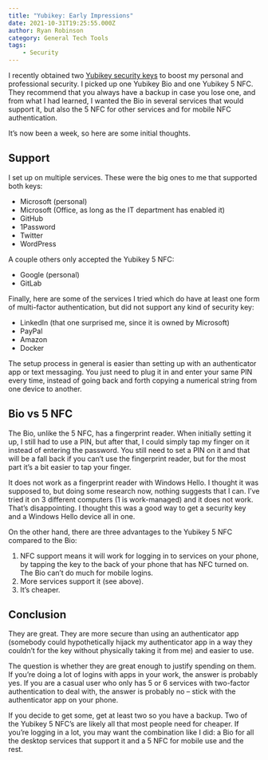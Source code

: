 ```yaml
---
title: "Yubikey: Early Impressions"
date: 2021-10-31T19:25:55.000Z
author: Ryan Robinson
category: General Tech Tools
tags:
    - Security
---
```


I recently obtained two [Yubikey security keys](https://www.yubico.com/) to boost my personal and professional security. I picked up one Yubikey Bio and one Yubikey 5 NFC. They recommend that you always have a backup in case you lose one, and from what I had learned, I wanted the Bio in several services that would support it, but also the 5 NFC for other services and for mobile NFC authentication.

It’s now been a week, so here are some initial thoughts.

## Support

I set up on multiple services. These were the big ones to me that supported both keys:

- Microsoft (personal)
- Microsoft (Office, as long as the IT department has enabled it)
- GitHub
- 1Password
- Twitter
- WordPress

A couple others only accepted the Yubikey 5 NFC:

- Google (personal)
- GitLab

Finally, here are some of the services I tried which do have at least one form of multi-factor authentication, but did not support any kind of security key:

- LinkedIn (that one surprised me, since it is owned by Microsoft)
- PayPal
- Amazon
- Docker

The setup process in general is easier than setting up with an authenticator app or text messaging. You just need to plug it in and enter your same PIN every time, instead of going back and forth copying a numerical string from one device to another.

## Bio vs 5 NFC

The Bio, unlike the 5 NFC, has a fingerprint reader. When initially setting it up, I still had to use a PIN, but after that, I could simply tap my finger on it instead of entering the password. You still need to set a PIN on it and that will be a fall back if you can’t use the fingerprint reader, but for the most part it’s a bit easier to tap your finger.

It does not work as a fingerprint reader with Windows Hello. I thought it was supposed to, but doing some research now, nothing suggests that I can. I’ve tried it on 3 different computers (1 is work-managed) and it does not work. That’s disappointing. I thought this was a good way to get a security key and a Windows Hello device all in one.

On the other hand, there are three advantages to the Yubikey 5 NFC compared to the Bio:

1. NFC support means it will work for logging in to services on your phone, by tapping the key to the back of your phone that has NFC turned on. The Bio can’t do much for mobile logins.
2. More services support it (see above).
3. It’s cheaper.

## Conclusion

They are great. They are more secure than using an authenticator app (somebody could hypothetically hijack my authenticator app in a way they couldn’t for the key without physically taking it from me) and easier to use.

The question is whether they are great enough to justify spending on them. If you’re doing a lot of logins with apps in your work, the answer is probably yes. If you are a casual user who only has 5 or 6 services with two-factor authentication to deal with, the answer is probably no – stick with the authenticator app on your phone.

If you decide to get some, get at least two so you have a backup. Two of the Yubikey 5 NFC’s are likely all that most people need for cheaper. If you’re logging in a lot, you may want the combination like I did: a Bio for all the desktop services that support it and a 5 NFC for mobile use and the rest.
